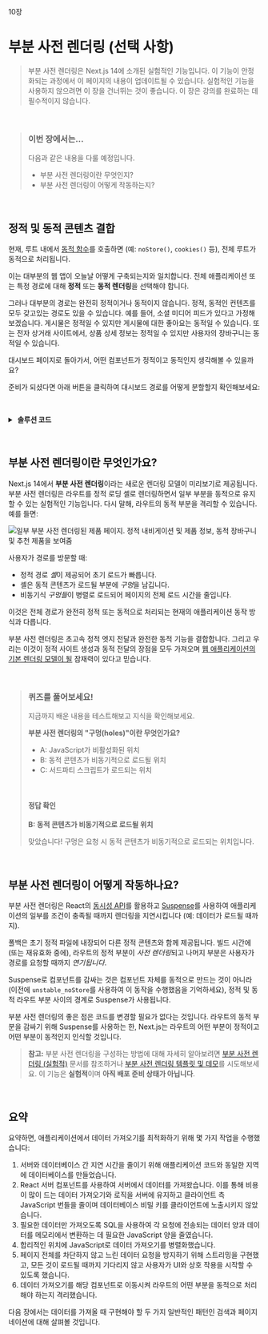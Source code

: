 10장

# 부분 사전 렌더링 (선택 사항)

> 부분 사전 렌더링은 Next.js 14에 소개된 실험적인 기능입니다. 이 기능이 안정화되는 과정에서 이 페이지의 내용이 업데이트될 수 있습니다. 실험적인 기능을 사용하지 않으려면 이 장을 건너뛰는 것이 좋습니다. 이 장은 강의를 완료하는 데 필수적이지 않습니다.

&nbsp;

> ### 이번 장에서는...
>
> 다음과 같은 내용을 다룰 예정입니다.
>
> - 부분 사전 렌더링이란 무엇인지?
> - 부분 사전 렌더링이 어떻게 작동하는지?

&nbsp;

## 정적 및 동적 콘텐츠 결합

현재, 루트 내에서 [동적 함수](https://nextjs.org/docs/app/building-your-application/routing/route-handlers#dynamic-functions)를 호출하면 (예: `noStore()`, `cookies()` 등), 전체 루트가 동적으로 처리됩니다.

이는 대부분의 웹 앱이 오늘날 어떻게 구축되는지와 일치합니다. 전체 애플리케이션 또는 특정 경로에 대해 **정적** 또는 **동적 렌더링**을 선택해야 합니다.

그러나 대부분의 경로는 완전히 정적이거나 동적이지 않습니다. 정적, 동적인 컨텐츠를 모두 갖고있는 경로도 있을 수 있습니다. 예를 들어, 소셜 미디어 피드가 있다고 가정해보겠습니다. 게시물은 정적일 수 있지만 게시물에 대한 좋아요는 동적일 수 있습니다. 또는 전자 상거래 사이트에서, 상품 상세 정보는 정적일 수 있지만 사용자의 장바구니는 동적일 수 있습니다.

대시보드 페이지로 돌아가서, 어떤 컴포넌트가 정적이고 동적인지 생각해볼 수 있을까요?

준비가 되셨다면 아래 버튼을 클릭하여 대시보드 경로를 어떻게 분할할지 확인해보세요:

&nbsp;

<details>
<summary><strong>&nbsp;솔루션 코드</strong></summary>

![사이드내비게이션은 정적이고 페이지의 하위 컴포넌트들은 동적임을 보여주는 다이어그램](https://nextjs.org/_next/image?url=%2Flearn%2Flight%2Fdashboard-static-dynamic-components.png&w=3840&q=75&dpl=dpl_GiVfqc4GYKo9bJZpv3zgNq5S6GFJ)

- `<SideNav>` 컴포넌트는 데이터에 의존하지 않으며 사용자에 맞춤화되지 않으므로 **정적**일 수 있습니다.
- `<Page>` 내의 컴포넌트들은 자주 변경되는 데이터에 의존하며 사용자에 맞춤화될 수 있으므로 **동적**일 수 있습니다.

</details>

&nbsp;

## 부분 사전 렌더링이란 무엇인가요?

Next.js 14에서 **부분 사전 렌더링**이라는 새로운 렌더링 모델이 미리보기로 제공됩니다. 부분 사전 렌더링은 라우트를 정적 로딩 셸로 렌더링하면서 일부 부분을 동적으로 유지할 수 있는 실험적인 기능입니다. 다시 말해, 라우트의 동적 부분을 격리할 수 있습니다. 예를 들면:

![일부 부분 사전 렌더링된 제품 페이지. 정적 내비게이션 및 제품 정보, 동적 장바구니 및 추천 제품을 보여줌](https://nextjs.org/_next/image?url=%2Flearn%2Flight%2Fthinking-in-ppr.png&w=3840&q=75&dpl=dpl_GiVfqc4GYKo9bJZpv3zgNq5S6GFJ)

사용자가 경로를 방문할 때:

- 정적 경로 *셸*이 제공되어 초기 로드가 빠릅니다.
- 셸은 동적 콘텐츠가 로드될 부분에 *구멍*을 남깁니다.
- 비동기식 *구멍들*이 병렬로 로드되어 페이지의 전체 로드 시간을 줄입니다.

이것은 전체 경로가 완전히 정적 또는 동적으로 처리되는 현재의 애플리케이션 동작 방식과 다릅니다.

부분 사전 렌더링은 초고속 정적 엣지 전달과 완전한 동적 기능을 결합합니다. 그리고 우리는 이것이 정적 사이트 생성과 동적 전달의 장점을 모두 가져오며 [웹 애플리케이션의 기본 렌더링 모델이 될](https://vercel.com/blog/partial-prerendering-with-next-js-creating-a-new-default-rendering-model) 잠재력이 있다고 믿습니다.

&nbsp;

> ### 퀴즈를 풀어보세요!
>
> 지금까지 배운 내용을 테스트해보고 지식을 확인해보세요.
>
> **부분 사전 렌더링의 "구멍(holes)"이란 무엇인가요?**
>
> - A: JavaScript가 비활성화된 위치
> - B: 동적 콘텐츠가 비동기적으로 로드될 위치
> - C: 서드파티 스크립트가 로드되는 위치
>
> &nbsp;
>
> #### 정답 확인
>
> **B: 동적 콘텐츠가 비동기적으로 로드될 위치**
>
> 맞았습니다! 구멍은 요청 시 동적 콘텐츠가 비동기적으로 로드되는 위치입니다.

&nbsp;

## 부분 사전 렌더링이 어떻게 작동하나요?

부분 사전 렌더링은 React의 [동시성 API](https://react.dev/blog/2021/12/17/react-conf-2021-recap#react-18-and-concurrent-features)를 활용하고 [Suspense](https://react.dev/reference/react/Suspense)를 사용하여 애플리케이션의 일부를 조건이 충족될 때까지 렌더링을 지연시킵니다 (예: 데이터가 로드될 때까지).

폴백은 초기 정적 파일에 내장되어 다른 정적 콘텐츠와 함께 제공됩니다. 빌드 시간에 (또는 재유효화 중에), 라우트의 정적 부분이 *사전 렌더링*되고 나머지 부분은 사용자가 경로를 요청할 때까지 _연기됩니다_.

Suspense로 컴포넌트를 감싸는 것은 컴포넌트 자체를 동적으로 만드는 것이 아니라 (이전에 `unstable_noStore`를 사용하여 이 동작을 수행했음을 기억하세요), 정적 및 동적 라우트 부분 사이의 경계로 Suspense가 사용됩니다.

부분 사전 렌더링의 좋은 점은 코드를 변경할 필요가 없다는 것입니다. 라우트의 동적 부분을 감싸기 위해 Suspense를 사용하는 한, Next.js는 라우트의 어떤 부분이 정적이고 어떤 부분이 동적인지 인식할 것입니다.

> **참고:** 부분 사전 렌더링을 구성하는 방법에 대해 자세히 알아보려면 [부분 사전 렌더링 (실험적)](https://nextjs.org/docs/app/api-reference/next-config-js/partial-prerendering) 문서를 참조하거나 [부분 사전 렌더링 템플릿 및 데모](https://vercel.com/templates/next.js/partial-prerendering-nextjs)를 시도해보세요. 이 기능은 **실험적**이며 **아직 배포 준비 상태가 아닙니다**.

&nbsp;

## 요약

요약하면, 애플리케이션에서 데이터 가져오기를 최적화하기 위해 몇 가지 작업을 수행했습니다:

1. 서버와 데이터베이스 간 지연 시간을 줄이기 위해 애플리케이션 코드와 동일한 지역에 데이터베이스를 만들었습니다.
2. React 서버 컴포넌트를 사용하여 서버에서 데이터를 가져왔습니다. 이를 통해 비용이 많이 드는 데이터 가져오기와 로직을 서버에 유지하고 클라이언트 측 JavaScript 번들을 줄이며 데이터베이스 비밀 키를 클라이언트에 노출시키지 않았습니다.
3. 필요한 데이터만 가져오도록 SQL을 사용하여 각 요청에 전송되는 데이터 양과 데이터를 메모리에서 변환하는 데 필요한 JavaScript 양을 줄였습니다.
4. 합리적인 위치에 JavaScript로 데이터 가져오기를 병렬화했습니다.
5. 페이지 전체를 차단하지 않고 느린 데이터 요청을 방지하기 위해 스트리밍을 구현했고, 모든 것이 로드될 때까지 기다리지 않고 사용자가 UI와 상호 작용을 시작할 수 있도록 했습니다.
6. 데이터 가져오기를 해당 컴포넌트로 이동시켜 라우트의 어떤 부분을 동적으로 처리해야 하는지 격리했습니다.

다음 장에서는 데이터를 가져올 때 구현해야 할 두 가지 일반적인 패턴인 검색과 페이지네이션에 대해 살펴볼 것입니다.
